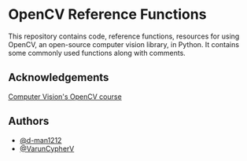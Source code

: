 # OpenCV Reference Functions

This repository contains code, reference functions, resources for using OpenCV, an open-source computer vision library, in Python. It contains some commonly used functions along with comments.
## Acknowledgements

[Computer Vision's OpenCV course](https://www.computervision.zone/courses/learn-opencv-in-3-hours/)



## Authors

- [@d-man1212](https://github.com/d-man1212)
- [@VarunCypherV](https://github.com/VarunCypherV)

